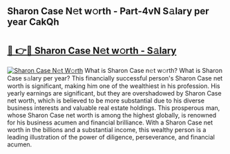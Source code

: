 ## Sharon Case N𝚎t w𝚘rth - Part-4vN S𝚊lary per year CakQh

# <h2><a href="http://gc1s2wo.nevu.top/?p=Sharon+Case">🔗 👉🔴 Sharon Case N𝚎t w𝚘rth - S𝚊lary</a></h2>

[![Sharon Case N𝚎t W𝚘rth](https://i.imgur.com/Oavwk0R.jpeg)](http://gc1s2wo.nevu.top/?p=Sharon+Case)
What is Sharon Case n𝚎t w𝚘rth? What is Sharon Case s𝚊lary per year?
This financially successful person's Sharon Case net worth is significant, making him one of the wealthiest in his profession. His yearly earnings are significant, but they are overshadowed by Sharon Case net worth, which is believed to be more substantial due to his diverse business interests and valuable real estate holdings. This prosperous man, whose Sharon Case net worth is among the highest globally, is renowned for his business acumen and financial brilliance. With a Sharon Case net worth in the billions and a substantial income, this wealthy person is a leading illustration of the power of diligence, perseverance, and financial acumen.
